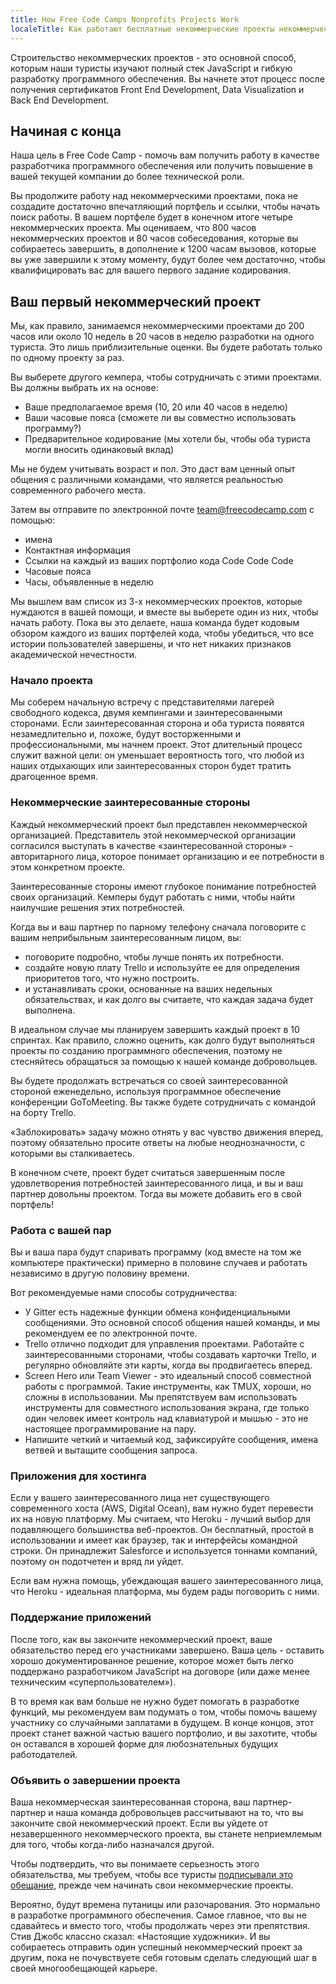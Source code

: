```yaml
---
title: How Free Code Camps Nonprofits Projects Work
localeTitle: Как работают бесплатные некоммерческие проекты некоммерческих лагерей
---
```

Строительство некоммерческих проектов - это основной способ, которым наши туристы изучают полный стек JavaScript и гибкую разработку программного обеспечения. Вы начнете этот процесс после получения сертификатов Front End Development, Data Visualization и Back End Development.

## Начиная с конца

Наша цель в Free Code Camp - помочь вам получить работу в качестве разработчика программного обеспечения или получить повышение в вашей текущей компании до более технической роли.

Вы продолжите работу над некоммерческими проектами, пока не создадите достаточно впечатляющий портфель и ссылки, чтобы начать поиск работы. В вашем портфеле будет в конечном итоге четыре некоммерческих проекта. Мы оцениваем, что 800 часов некоммерческих проектов и 80 часов собеседования, которые вы собираетесь завершить, в дополнение к 1200 часам вызовов, которые вы уже завершили к этому моменту, будут более чем достаточно, чтобы квалифицировать вас для вашего первого задание кодирования.

## Ваш первый некоммерческий проект

Мы, как правило, занимаемся некоммерческими проектами до 200 часов или около 10 недель в 20 часов в неделю разработки на одного туриста. Это лишь приблизительные оценки. Вы будете работать только по одному проекту за раз.

Вы выберете другого кемпера, чтобы сотрудничать с этими проектами. Вы должны выбрать их на основе:

*   Ваше предполагаемое время (10, 20 или 40 часов в неделю)
*   Ваши часовые пояса (сможете ли вы совместно использовать программу?)
*   Предварительное кодирование (мы хотели бы, чтобы оба туриста могли вносить одинаковый вклад)

Мы не будем учитывать возраст и пол. Это даст вам ценный опыт общения с различными командами, что является реальностью современного рабочего места.

Затем вы отправите по электронной почте team@freecodecamp.com с помощью:

*   имена
*   Контактная информация
*   Ссылки на каждый из ваших портфолио кода Code Code Code
*   Часовые пояса
*   Часы, объявленные в неделю

Мы вышлем вам список из 3-х некоммерческих проектов, которые нуждаются в вашей помощи, и вместе вы выберете один из них, чтобы начать работу. Пока вы это делаете, наша команда будет кодовым обзором каждого из ваших портфелей кода, чтобы убедиться, что все истории пользователей завершены, и что нет никаких признаков академической нечестности.

### Начало проекта

Мы соберем начальную встречу с представителями лагерей свободного кодекса, двумя кемпингами и заинтересованными сторонами. Если заинтересованная сторона и оба туриста появятся незамедлительно и, похоже, будут восторженными и профессиональными, мы начнем проект. Этот длительный процесс служит важной цели: он уменьшает вероятность того, что любой из наших отдыхающих или заинтересованных сторон будет тратить драгоценное время.

### Некоммерческие заинтересованные стороны

Каждый некоммерческий проект был представлен некоммерческой организацией. Представитель этой некоммерческой организации согласился выступать в качестве «заинтересованной стороны» - авторитарного лица, которое понимает организацию и ее потребности в этом конкретном проекте.

Заинтересованные стороны имеют глубокое понимание потребностей своих организаций. Кемперы будут работать с ними, чтобы найти наилучшие решения этих потребностей.

Когда вы и ваш партнер по парному телефону сначала поговорите с вашим неприбыльным заинтересованным лицом, вы:

*   поговорите подробно, чтобы лучше понять их потребности.
*   создайте новую плату Trello и используйте ее для определения приоритетов того, что нужно построить.
*   и устанавливать сроки, основанные на ваших недельных обязательствах, и как долго вы считаете, что каждая задача будет выполнена.

В идеальном случае мы планируем завершить каждый проект в 10 спринтах. Как правило, сложно оценить, как долго будут выполняться проекты по созданию программного обеспечения, поэтому не стесняйтесь обращаться за помощью к нашей команде добровольцев.

Вы будете продолжать встречаться со своей заинтересованной стороной еженедельно, используя программное обеспечение конференции GoToMeeting. Вы также будете сотрудничать с командой на борту Trello.

«Заблокировать» задачу можно отнять у вас чувство движения вперед, поэтому обязательно просите ответы на любые неоднозначности, с которыми вы сталкиваетесь.

В конечном счете, проект будет считаться завершенным после удовлетворения потребностей заинтересованного лица, и вы и ваш партнер довольны проектом. Тогда вы можете добавить его в свой портфель!

### Работа с вашей пар

Вы и ваша пара будут спаривать программу (код вместе на том же компьютере практически) примерно в половине случаев и работать независимо в другую половину времени.

Вот рекомендуемые нами способы сотрудничества:

*   У Gitter есть надежные функции обмена конфиденциальными сообщениями. Это основной способ общения нашей команды, и мы рекомендуем ее по электронной почте.
*   Trello отлично подходит для управления проектами. Работайте с заинтересованными сторонами, чтобы создавать карточки Trello, и регулярно обновляйте эти карты, когда вы продвигаетесь вперед.
*   Screen Hero или Team Viewer - это идеальный способ совместной работы с программой. Такие инструменты, как TMUX, хороши, но сложны в использовании. Мы препятствуем вам использовать инструменты для совместного использования экрана, где только один человек имеет контроль над клавиатурой и мышью - это не настоящее программирование на пару.
*   Напишите четкий и читаемый код, зафиксируйте сообщения, имена ветвей и вытащите сообщения запроса.

### Приложения для хостинга

Если у вашего заинтересованного лица нет существующего современного хоста (AWS, Digital Ocean), вам нужно будет перевести их на новую платформу. Мы считаем, что Heroku - лучший выбор для подавляющего большинства веб-проектов. Он бесплатный, простой в использовании и имеет как браузер, так и интерфейсы командной строки. Он принадлежит Salesforce и используется тоннами компаний, поэтому он подотчетен и вряд ли уйдет.

Если вам нужна помощь, убеждающая вашего заинтересованного лица, что Heroku - идеальная платформа, мы будем рады поговорить с ними.

### Поддержание приложений

После того, как вы закончите некоммерческий проект, ваше обязательство перед его участниками завершено. Ваша цель - оставить хорошо документированное решение, которое может быть легко поддержано разработчиком JavaScript на договоре (или даже менее техническим «суперпользователем»).

В то время как вам больше не нужно будет помогать в разработке функций, мы рекомендуем вам подумать о том, чтобы помочь вашему участнику со случайными заплатами в будущем. В конце концов, этот проект станет важной частью вашего портфолио, и вы захотите, чтобы он оставался в хорошей форме для любознательных будущих работодателей.

### Объявить о завершении проекта

Ваша некоммерческая заинтересованная сторона, ваш партнер-партнер и наша команда добровольцев рассчитывают на то, что вы закончите свой некоммерческий проект. Если вы уйдете от незавершенного некоммерческого проекта, вы станете неприемлемым для того, чтобы когда-либо назначался другой.

Чтобы подтвердить, что вы понимаете серьезность этого обязательства, мы требуем, чтобы все туристы [подписывали это обещание,](http://goo.gl/forms/ZMn96z2QqY) прежде чем начинать свои некоммерческие проекты.

Вероятно, будут времена путаницы или разочарования. Это нормально в разработке программного обеспечения. Самое главное, что вы не сдавайтесь и вместо того, чтобы продолжать через эти препятствия. Стив Джобс классно сказал: «Настоящие художники». И вы собираетесь отправить один успешный некоммерческий проект за другим, пока не почувствуете себя готовым сделать следующий шаг в своей многообещающей карьере.